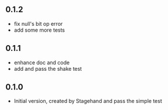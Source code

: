 ## 0.1.2

- fix null's bit op error
- add some more tests

## 0.1.1

- enhance doc and code
- add and pass the shake test

## 0.1.0

- Initial version, created by Stagehand and pass the simple test
